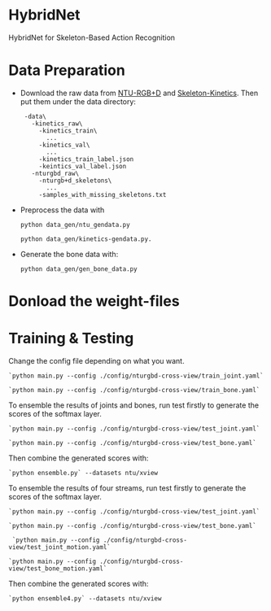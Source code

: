 # HybridNet
HybridNet for Skeleton-Based Action Recognition


# Data Preparation

 - Download the raw data from [NTU-RGB+D](https://github.com/shahroudy/NTURGB-D) and [Skeleton-Kinetics](https://github.com/yysijie/st-gcn). Then put them under the data directory:
 
        -data\  
          -kinetics_raw\  
            -kinetics_train\
              ...
            -kinetics_val\
              ...
            -kinetics_train_label.json
            -keintics_val_label.json
          -nturgbd_raw\  
            -nturgb+d_skeletons\
              ...
            -samples_with_missing_skeletons.txt
            

[https://github.com/shahroudy/NTURGB-D]: NTU-RGB+D
[https://github.com/yysijie/st-gcn]: Skeleton-Kinetics

 - Preprocess the data with
  
    `python data_gen/ntu_gendata.py`
    
    `python data_gen/kinetics-gendata.py.`

 - Generate the bone data with: 
    
    `python data_gen/gen_bone_data.py`

# Donload the weight-files
[https://drive.google.com/drive/folders/1co3n3OCUZOVIhW-T-VXUuQegLHRLRKzU?usp=sharing]:weights
# Training & Testing

Change the config file depending on what you want.


    `python main.py --config ./config/nturgbd-cross-view/train_joint.yaml`

    `python main.py --config ./config/nturgbd-cross-view/train_bone.yaml`
To ensemble the results of joints and bones, run test firstly to generate the scores of the softmax layer. 

    `python main.py --config ./config/nturgbd-cross-view/test_joint.yaml`

    `python main.py --config ./config/nturgbd-cross-view/test_bone.yaml`

Then combine the generated scores with: 

    `python ensemble.py` --datasets ntu/xview

To ensemble the results of four streams, run test firstly to generate the scores of the softmax layer. 

    `python main.py --config ./config/nturgbd-cross-view/test_joint.yaml`

    `python main.py --config ./config/nturgbd-cross-view/test_bone.yaml`
     
     `python main.py --config ./config/nturgbd-cross-view/test_joint_motion.yaml`

    `python main.py --config ./config/nturgbd-cross-view/test_bone_motion.yaml`
Then combine the generated scores with: 

    `python ensemble4.py` --datasets ntu/xview
 